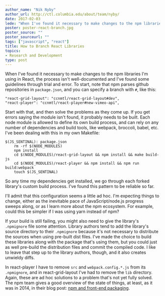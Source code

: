 ```yaml
---
author_name: "Nik Nyby"
author_url: http://ctl.columbia.edu/about/team/nyby/
date: 2017-02-03
lede: "When I've found it necessary to make changes to the npm libraries I'm using in React, the process isn't well-documented and I've found some guidelines through trial and error."
poster: poster-react-branch.jpg
poster_source: ""
poster_sourceurl: ""
tags: ["javascript", "react"]
title: How to Branch React Libraries
topics:
- Research and Development
type: post
---
```


When I've found it necessary to make changes to the npm libraries I'm
using in React, the process isn't well-documented and I've found some
guidelines through trial and error. To start, note that npm parses
github repositories in `package.json`, and you can specify a branch with
`#`, like this:

    "react-grid-layout": "ccnmtl/react-grid-layout#dev",
    "react-player": "ccnmtl/react-player#new-vimeo-api",

Start with that, and then solve the problems as they come up. If you
get errors saying the module isn't found, it probably needs to be
built. Each node module is allowed to define its own build process,
and can rely on any number of dependencies and build tools, like
webpack, broccoli, babel, etc. I've been dealing with this in my own
Makefile:

    $(JS_SENTINAL): package.json
        rm -rf $(NODE_MODULES)
        npm install
        cd $(NODE_MODULES)/react-grid-layout && npm install && make build-js
        cd $(NODE_MODULES)/react-player && npm install && npm run build:webpack
        touch $(JS_SENTINAL)

So any time my dependencies get installed, we go through each forked
library's custom build process. I've found this pattern to be reliable
so far.

I'll admit that this configuration seems a little ad hoc. I'm
expecting things to change, either as the inevitable pace of
JavaScript/node.js progress sweeps along, or as I learn more about the
npm ecosystem. For example, could this be simpler if I was using yarn
instead of npm?

If your build is still failing, you might also need to give the
library's `.npmignore` file some attention. Library authors tend to add
the library's source directory to their `.npmignore` because it's not
necessary to distribute the sources when using pre-built dist
files. I've made the choice to build these libraries along with the
package that's using them, but you could just as well pre-build the
distribution files and commit the compiled code. I like to leave that
step up to the library authors, though, and it also creates unwieldy
diffs.

In react-player I have to remove `src` and `webpack.config.*.js` from its
`.npmignore`, and in react-grid-layout I've had to remove the `lib`
directory. Again, these are ad hoc solutions to a problem that's not
yet fully solved. The npm team gives a good overview of the state of
things, at least, as it was in 2014, in their blog post:
[npm and front-end packaging](http://blog.npmjs.org/post/101775448305/npm-and-front-end-packaging).
